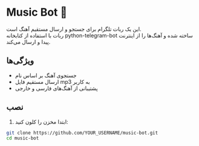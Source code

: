 # Music Bot 🎵

این یک ربات تلگرام برای جستجو و ارسال مستقیم آهنگ است.  
ربات با استفاده از کتابخانه python-telegram-bot ساخته شده و آهنگ‌ها را از اینترنت پیدا و ارسال می‌کند.

## ویژگی‌ها
- جستجوی آهنگ بر اساس نام
- ارسال مستقیم فایل mp3 به کاربر
- پشتیبانی از آهنگ‌های فارسی و خارجی

## نصب
1. ابتدا مخزن را کلون کنید:
```bash
git clone https://github.com/YOUR_USERNAME/music-bot.git
cd music-bot
